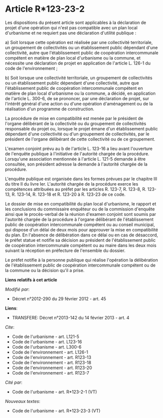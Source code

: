# Article R*123-23-2

Les dispositions du présent article sont applicables à la déclaration de projet d'une opération qui n'est pas compatible avec
un plan local d'urbanisme et ne requiert pas une déclaration d'utilité publique : 

a) Soit lorsque cette opération est réalisée par une collectivité territoriale, un groupement de collectivités ou un
établissement public dépendant d'une collectivité, autre que l'établissement public de coopération intercommunale compétent
en matière de plan local d'urbanisme ou la commune, et nécessite une déclaration de projet en application de l'article L.
126-1 du code de l'environnement ; 

b) Soit lorsque une collectivité territoriale, un groupement de collectivités ou un établissement public dépendant d'une
collectivité, autre que l'établissement public de coopération intercommunale compétent en matière de plan local d'urbanisme
ou la commune, a décidé, en application de l'article L. 300-6, de se prononcer, par une déclaration de projet, sur l'intérêt
général d'une action ou d'une opération d'aménagement ou de la réalisation d'un programme de construction. 

La procédure de mise en compatibilité est menée par le président de l'organe délibérant de la collectivité ou du groupement
de collectivités responsable du projet ou, lorsque le projet émane d'un établissement public dépendant d'une collectivité ou
d'un groupement de collectivités, par le président de l'organe délibérant de cette collectivité ou de ce groupement.

L'examen conjoint prévu au b de l'article L. 123-16 a lieu avant l'ouverture de l'enquête publique à l'initiative de
l'autorité chargée de la procédure. Lorsqu'une association mentionnée à l'article L. 121-5 demande à être consultée, son
président adresse la demande à l'autorité chargée de la procédure.

L'enquête publique est organisée dans les formes prévues par le chapitre III du titre II du livre Ier. L'autorité chargée de
la procédure exerce les compétences attribuées au préfet par les articles R. 123-7, R. 123-8, R. 123-13, R. 123-14, R. 123-18
et R. 123-20 à R. 123-23 de ce code. 

Le dossier de mise en compatibilité du plan local d'urbanisme, le rapport et les conclusions du commissaire enquêteur ou de
la commission d'enquête ainsi que le procès-verbal de la réunion d'examen conjoint sont soumis par l'autorité chargée de la
procédure à l'organe délibérant de l'établissement public de coopération intercommunale compétent ou au conseil municipal,
qui dispose d'un délai de deux mois pour approuver la mise en compatibilité du plan. En l'absence de délibération dans ce
délai ou en cas de désaccord, le préfet statue et notifie sa décision au président de l'établissement public de coopération
intercommunale compétent ou au maire dans les deux mois suivant la réception en préfecture de l'ensemble du dossier. 

Le préfet notifie à la personne publique qui réalise l'opération la délibération de l'établissement public de coopération
intercommunale compétent ou de la commune ou la décision qu'il a prise.

**Liens relatifs à cet article**

_Modifié par_:

  - Décret n°2012-290 du 29 février 2012 - art. 45

**Liens**:

  - TRANSFERE: Décret n°2013-142 du 14 février 2013 - art. 4

_Cite_:

  - Code de l'urbanisme - art. L121-5
  - Code de l'urbanisme - art. L123-16
  - Code de l'urbanisme - art. L300-6
  - Code de l'environnement - art. L126-1
  - Code de l'environnement - art. R123-13
  - Code de l'environnement - art. R123-18
  - Code de l'environnement - art. R123-20
  - Code de l'environnement - art. R123-7

_Cité par_:

  - Code de l'urbanisme - art. R*123-2-1 (VT)

_Nouveaux textes_:

  - Code de l'urbanisme - art. R*123-23-3 (VT)
